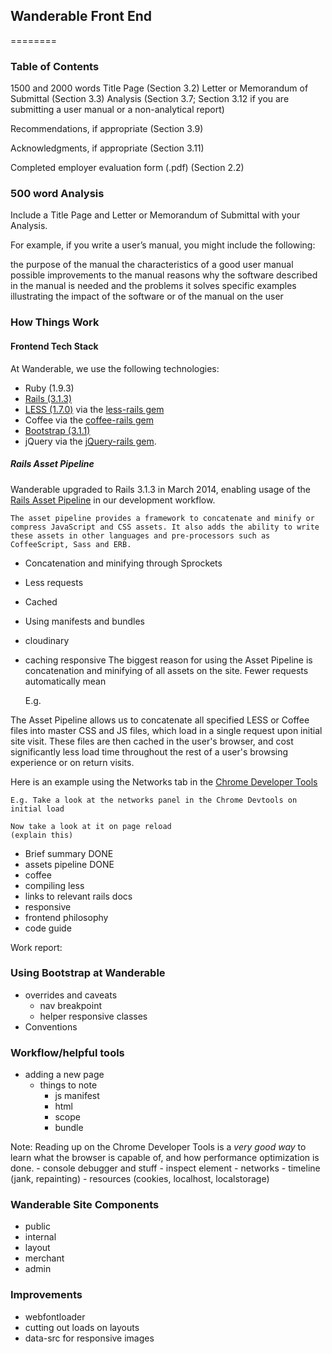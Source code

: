 ## Wanderable Front End 
========

### Table of Contents
1500 and 2000 words
Title Page (Section 3.2)
Letter or Memorandum of Submittal (Section 3.3)
Analysis (Section 3.7; Section 3.12 if you are submitting a user manual or a non-analytical report)

Recommendations, if appropriate (Section 3.9)

Acknowledgments, if appropriate (Section 3.11)

Completed employer evaluation form (.pdf) (Section 2.2)

### 500 word Analysis 

Include a Title Page and Letter or Memorandum of Submittal with your Analysis.

For example, if you write a user’s manual, you might include the following:

the purpose of the manual
the characteristics of a good user manual
possible improvements to the manual
reasons why the software described in the manual is needed and the problems it solves
specific examples illustrating the impact of the software or of the manual on the user

### How Things Work

#### Frontend Tech Stack

At Wanderable, we use the following technologies:
- Ruby (1.9.3)
- [Rails (3.1.3)](http://guides.rubyonrails.org/)
- [LESS (1.7.0)](http://lesscss.org/) via the [less-rails gem](https://github.com/metaskills/less-rails)
- Coffee via the [coffee-rails gem](https://github.com/rails/coffee-rails)
- [Bootstrap (3.1.1)](http://getbootstrap.com/)
- jQuery via the [jQuery-rails gem](https://github.com/rails/jquery-rails).

##### Rails Asset Pipeline

Wanderable upgraded to Rails 3.1.3 in March 2014, enabling usage of the [Rails Asset Pipeline](http://guides.rubyonrails.org/asset_pipeline.html) in our development workflow. 

    The asset pipeline provides a framework to concatenate and minify or compress JavaScript and CSS assets. It also adds the ability to write these assets in other languages and pre-processors such as CoffeeScript, Sass and ERB.

- Concatenation and minifying through Sprockets
- Less requests
- Cached 
- Using manifests and bundles
- cloudinary
- caching responsive
The biggest reason for using the Asset Pipeline is concatenation and minifying of all assets on the site. 
Fewer requests automatically mean 

    E.g.

The Asset Pipeline allows us to concatenate all specified LESS or Coffee files into master CSS and JS files, which load in a single request upon initial site visit. These files are then cached in the user's browser, and cost significantly less load time throughout the rest of a user's browsing experience or on return visits. 

Here is an example using the Networks tab in the [Chrome Developer Tools](https://developers.google.com/chrome-developer-tools/docs/network)

    E.g. Take a look at the networks panel in the Chrome Devtools on initial load

    Now take a look at it on page reload
    (explain this)

- Brief summary DONE 
- assets pipeline DONE
- coffee
- compiling less
- links to relevant rails docs
- responsive
- frontend philosophy
- code guide

Work report: 
### Using Bootstrap at Wanderable
- overrides and caveats
     - nav breakpoint
     - helper responsive classes
- Conventions 

### Workflow/helpful tools
- adding a new page
    - things to note 
        - js manifest
        - html
        - scope
        - bundle

Note: Reading up on the Chrome Developer Tools is a *very good way* to learn what the browser is capable of, and how performance optimization is done. 
    - console debugger and stuff
    - inspect element
    - networks
    - timeline (jank, repainting)
    - resources (cookies, localhost, localstorage)

### Wanderable Site Components
- public
- internal
- layout
- merchant
- admin

### Improvements
- webfontloader
- cutting out loads on layouts
- data-src for responsive images
